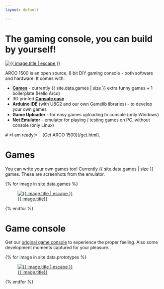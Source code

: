 ```yaml
---
layout: default

---
```


# The gaming console, you can build by yourself!

<div class="row">
    <div class="col-sm">
        <a href="/assets/images/prototypes/{{ site.data.prototypes.first.filename }}" data-fancybox="main-image" data-caption="ARCO 1500">
            <img data-src="/assets/images/prototypes/thumbnails/{{ site.data.prototypes.first.filename }}" alt="{{ image.title | escape }}" class="image-border" />
        </a>
    </div>
    <div class="col-sm">
        <p>ARCO 1500 is an open source, 8 bit DIY gaming console - both software and hardware. It comes with:</p>
        <ul>
            <li><strong><a href="#games">Games</a></strong> - currently {{ site.data.games | size }} extra funny games + 1 boilerplate (Hello Arco)</li>
            <li>3D printed <strong><a href="#game-console">Console case</a></strong> </li>
            <li><strong>Arduino IDE</strong> (with U8G2 and our own Gamelib libraries) - to develop your own games</li>
            <li><strong>Game Uploader</strong> - for easy games uploading to console (only Windows)</li>
            <li><strong>Not Emulator</strong> - emulator for playing / testing games on PC, without console (only Linux)</li>
        </ul>
    </div>
</div>
# *I am ready!* &nbsp;&nbsp; [Get ARCO 1500](/get.html).


# Games

You can write your own games too! Currently {{ site.data.games | size }} games. These are screenhots from the emulator.

<div class="photo-gallery">
    {% for image in site.data.games %}
        <a href="/assets/images/games/{{ image.filename }}" data-fancybox="games-gallery" data-caption="{{ image.title | escape }}">
            <figure>
                <img data-src="/assets/images/games/{{ image.filename }}" alt="{{ image.title | escape }}" class="image-border"/>
                <figcaption>
                    {{ image.title}}
                </figcaption>
            </figure>
        </a>
    {% endfor %}
</div>

# Game console

Get our [original game console](/get.html) to experience the proper feeling. Also some development moments captured for your pleasure.

<div class="photo-gallery">
    {% for image in site.data.prototypes %}
        <a href="/assets/images/prototypes/{{ image.filename }}" data-fancybox="prototypes-gallery" data-caption="{{ image.title | escape }}">
            <figure>
                <img data-src="/assets/images/prototypes/thumbnails/{{ image.filename }}" alt="{{ image.title | escape }}" class="image-border"/>
                <figcaption>
                    {{ image.title}}
                </figcaption>
            </figure>
        </a>
    {% endfor %}
</div>
